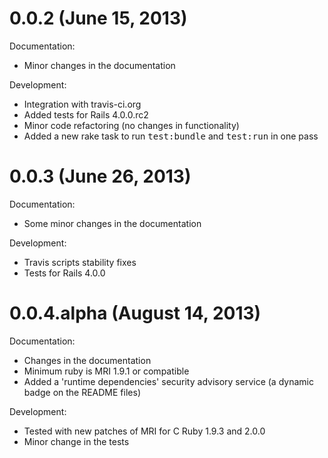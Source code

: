 0.0.2 (June 15, 2013)
=====================

Documentation:

  - Minor changes in the documentation

Development:

  - Integration with travis-ci.org
  - Added tests for Rails 4.0.0.rc2
  - Minor code refactoring (no changes in functionality)
  - Added a new rake task to run <tt>test:bundle</tt> and <tt>test:run</tt> in one pass

0.0.3 (June 26, 2013)
=====================

Documentation:

  - Some minor changes in the documentation

Development:

  - Travis scripts stability fixes
  - Tests for Rails 4.0.0

0.0.4.alpha (August 14, 2013)
=============================

Documentation:

  - Changes in the documentation
  - Minimum ruby is MRI 1.9.1 or compatible
  - Added a 'runtime dependencies' security advisory service (a dynamic badge on the README files)

Development:

  - Tested with new patches of MRI for C Ruby 1.9.3 and 2.0.0
  - Minor change in the tests
